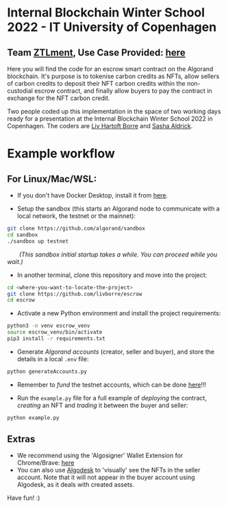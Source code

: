 # Internal Blockchain Winter School 2022 - IT University of Copenhagen
## Team [ZTLment](https://www.ztlment.com/), Use Case Provided: [here](https://user.fm/files/v2-c91175da817492374ccacb5e001b997b/ZTLment%20Use%20Case.pdf)

Here you will find the code for an escrow smart contract on the Algorand blockchain. It's purpose is to tokenise carbon credits as NFTs, allow sellers of carbon credits to deposit their NFT carbon credits within the non-custodial escrow contract, and finally allow buyers to pay the contract in exchange for the NFT carbon credit.

Two people coded up this implementation in the space of two working days ready for a presentation at the Internal Blockchain Winter School 2022 in Copenhagen. The coders are [Liv Hartoft Borre](https://www.linkedin.com/in/liv-hartoft-borre-70666b11b/) and [Sasha Aldrick](https://www.linkedin.com/in/sashaaldrick/).

# Example workflow

## For Linux/Mac/WSL:

* If you don't have Docker Desktop, install it from [here](https://www.docker.com/get-started).

* Setup the sandbox (this starts an Algorand node to communicate with a local network, the testnet or the mainnet):
```bash
git clone https://github.com/algorand/sandbox
cd sandbox
./sandbox up testnet
```
&ensp;&ensp;&ensp;&ensp;_(This sandbox initial startup takes a while. You can proceed while you wait.)_

* In another terminal, clone this repository and move into the project:
```bash
cd <where-you-want-to-locate-the-project>
git clone https://github.com/livborre/escrow
cd escrow
```

* Activate a new Python environment and install the project requirements:
```bash
python3 -m venv escrow_venv
source escrow_venv/bin/activate
pip3 install -r requirements.txt
```

* Generate _Algorand accounts_ (creator, seller and buyer), and store the details in a local `.env` file:
```bash
python generateAccounts.py
```

* Remember to _fund_ the testnet accounts, which can be done [here](https://bank.testnet.algorand.network/)!!!

* Run the `example.py` file for a full example of _deploying_ the contract, _creating_ an NFT and _trading_ it between the buyer and seller:
```bash
python example.py
```

## Extras
* We recommend using the 'Algosigner' Wallet Extension for Chrome/Brave: [here](https://chrome.google.com/webstore/detail/algosigner/kmmolakhbgdlpkjkcjkebenjheonagdm/related)
* You can also use [Algodesk](https://www.algodesk.io/#/) to 'visually' see the NFTs in the seller account. Note that it will not appear in the buyer account using Algodesk, as it deals with created assets.

Have fun! :)
